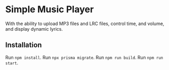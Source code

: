 # Simple Music Player

With the ability to upload MP3 files and LRC files, control time, and volume, and display dynamic lyrics.

## Installation

Run `npm install`.
Run `npx prisma migrate`.
Run `npm run build`.
Run `npm run start`.
